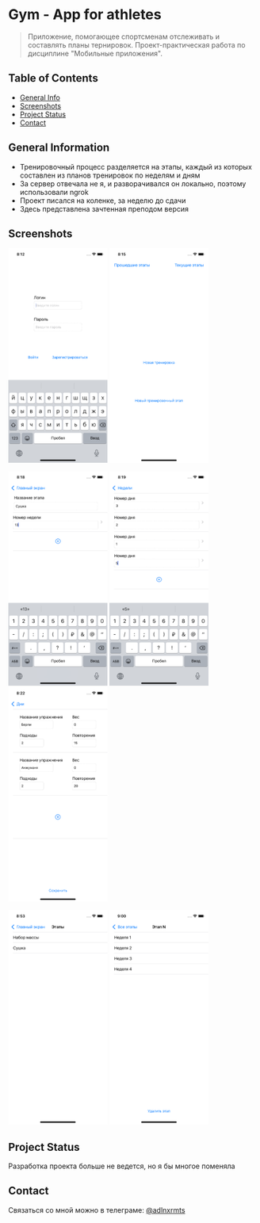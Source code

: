 # Gym - App for athletes
> Приложение, помогающее спортсменам отслеживать и составлять планы тернировок.
> Проект-практическая работа по дисциплине "Мобильные приложения".


## Table of Contents
* [General Info](#general-information)
* [Screenshots](#screenshots)
* [Project Status](#project-status)
* [Contact](#contact)



## General Information
- Тренировочный процесс разделяется на этапы, каждый из которых составлен из планов тренировок по неделям и дням
- За сервер отвечала не я, и разворачивался он локально, поэтому использовали ngrok
- Проект писался на коленке, за неделю до сдачи
- Здесь представлена зачтенная преподом версия


## Screenshots
<img src="./screenshots/auth.png" width="200"> <img src="./screenshots/main.png" width="200">

<img src="./screenshots/add-stage.png" width="200"> <img src="./screenshots/add-week.png" width="200"> <img src="./screenshots/add-exer.png" width="200">

<img src="./screenshots/stage.png" width="200"> <img src="./screenshots/week.png" width="200">


## Project Status
Разработка проекта больше не ведется, но я бы многое поменяла


## Contact
Связаться со мной можно в телеграме: [@adlnxrmts](https://t.me/adlnxrmts)
